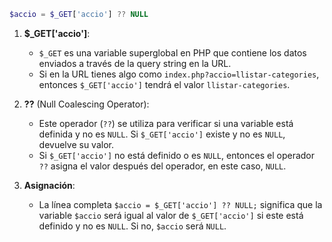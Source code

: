 ```php
$accio = $_GET['accio'] ?? NULL
```

1. **$_GET['accio']**:
   - `$_GET` es una variable superglobal en PHP que contiene los datos enviados a través de la query string en la URL.
   - Si en la URL tienes algo como `index.php?accio=llistar-categories`, entonces `$_GET['accio']` tendrá el valor `llistar-categories`.

2. **??** (Null Coalescing Operator):
   - Este operador (`??`) se utiliza para verificar si una variable está definida y no es `NULL`. Si `$_GET['accio']` existe y no es `NULL`, devuelve su valor.
   - Si `$_GET['accio']` no está definido o es `NULL`, entonces el operador `??` asigna el valor después del operador, en este caso, `NULL`.

3. **Asignación**:
   - La línea completa `$accio = $_GET['accio'] ?? NULL;` significa que la variable `$accio` será igual al valor de `$_GET['accio']` si este está definido y no es `NULL`. Si no, `$accio` será `NULL`.

